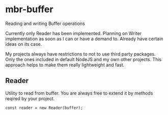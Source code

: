 # mbr-buffer
Reading and writing Buffer operations

Currently only Reader has been implemented. Planning on Writer implementation as soon as I can or have a demand to.
Already have certain ideas on its case.

My projects always have restrictions to not to use third party packages.
Only the ones included in default NodeJS and my own other projects.
This approach helps to make them really lightweight and fast.

## Reader
Utility to read from buffer. You are always free to extend it by methods reqired by your project.
```
const reader = new Reader(buffer);
```

